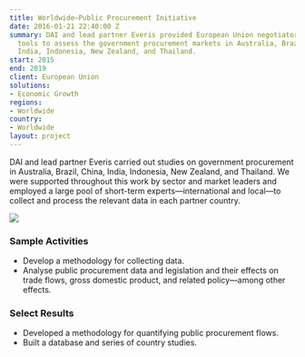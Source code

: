 ```yaml
---
title: Worldwide—Public Procurement Initiative
date: 2016-01-21 22:40:00 Z
summary: DAI and lead partner Everis provided European Union negotiators with quantitative
  tools to assess the government procurement markets in Australia, Brazil, China,
  India, Indonesia, New Zealand, and Thailand.
start: 2015
end: 2019
client: European Union
solutions:
- Economic Growth
regions:
- Worldwide
country:
- Worldwide
layout: project
---
```


DAI and lead partner Everis carried out studies on government procurement in Australia, Brazil, China, India, Indonesia, New Zealand, and Thailand. We were supported throughout this work by sector and market leaders and employed a large pool of short-term experts—international and local—to collect and process the relevant data in each partner country.

![][1]

### Sample Activities

* Develop a methodology for collecting data.
* Analyse public procurement data and legislation and their effects on trade flows, gross domestic product, and related policy—among other effects.

### Select Results

* Developed a methodology for quantifying public procurement flows. 
* Built a database and series of country studies.

[1]: https://assetify-dai.com/projects/EC-Procurement-webpage.jpg
